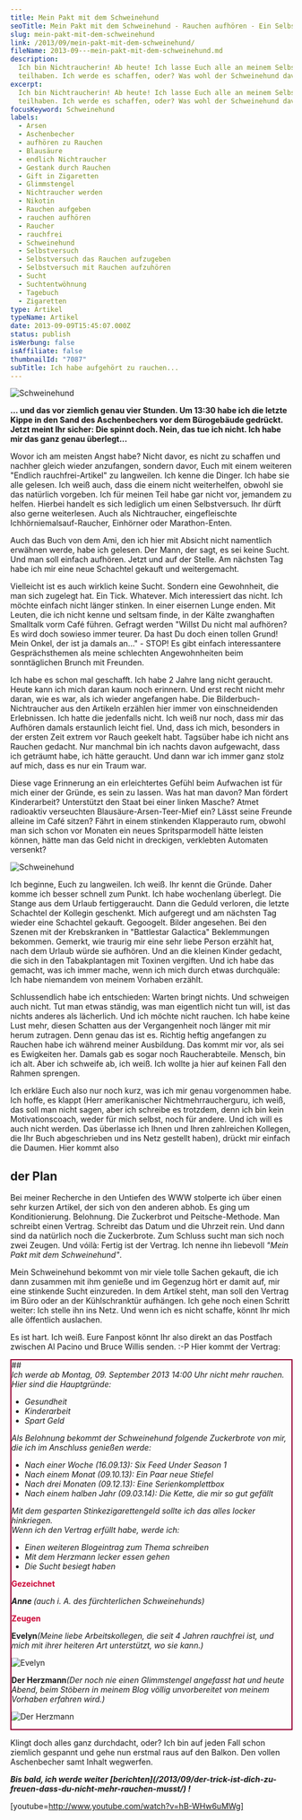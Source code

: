 ```yaml
---
title: Mein Pakt mit dem Schweinehund
seoTitle: Mein Pakt mit dem Schweinehund - Rauchen aufhören - Ein Selbstversuch
slug: mein-pakt-mit-dem-schweinehund
link: /2013/09/mein-pakt-mit-dem-schweinehund/
fileName: 2013-09---mein-pakt-mit-dem-schweinehund.md
description:
  Ich bin Nichtraucherin! Ab heute! Ich lasse Euch alle an meinem Selbstversuch
  teilhaben. Ich werde es schaffen, oder? Was wohl der Schweinehund davon hält?
excerpt:
  Ich bin Nichtraucherin! Ab heute! Ich lasse Euch alle an meinem Selbstversuch
  teilhaben. Ich werde es schaffen, oder? Was wohl der Schweinehund davon hält?
focusKeyword: Schweinehund
labels:
  - Arsen
  - Aschenbecher
  - aufhören zu Rauchen
  - Blausäure
  - endlich Nichtraucher
  - Gestank durch Rauchen
  - Gift in Zigaretten
  - Glimmstengel
  - Nichtraucher werden
  - Nikotin
  - Rauchen aufgeben
  - rauchen aufhören
  - Raucher
  - rauchfrei
  - Schweinehund
  - Selbstversuch
  - Selbstversuch das Rauchen aufzugeben
  - Selbstversuch mit Rauchen aufzuhören
  - Sucht
  - Suchtentwöhnung
  - Tagebuch
  - Zigaretten
type: Artikel
typeName: Artikel
date: 2013-09-09T15:45:07.000Z
status: publish
isWerbung: false
isAffiliate: false
thumbnailId: "7087"
subTitle: Ich habe aufgehört zu rauchen...
---
```


![Schweinehund](http://cardamonchai.com/wp-content/uploads/2013/09/9707307969_f3e68eba49_o-640x640.jpg "Hässlichstes Bild in meinem Blog bisher und in Zukunft")

<strong>... und das vor ziemlich genau vier Stunden. Um 13:30 habe ich die
letzte Kippe in den Sand des Aschenbechers vor dem Bürogebäude gedrückt. Jetzt
meint Ihr sicher: Die spinnt doch. Nein, das tue ich nicht. Ich habe mir das
ganz genau überlegt...</strong>

Wovor ich am meisten Angst habe? Nicht davor, es nicht zu schaffen und nachher
gleich wieder anzufangen, sondern davor, Euch mit einem weiteren "Endlich
rauchfrei-Artikel" zu langweilen. Ich kenne die Dinger. Ich habe sie alle
gelesen. Ich weiß auch, dass die einem nicht weiterhelfen, obwohl sie das
natürlich vorgeben. Ich für meinen Teil habe gar nicht vor, jemandem zu helfen.
Hierbei handelt es sich lediglich um einen Selbstversuch. Ihr dürft also gerne
weiterlesen. Auch als Nichtraucher, eingefleischte Ichhörniemalsauf-Raucher,
Einhörner oder Marathon-Enten.

Auch das Buch von dem Ami, den ich hier mit Absicht nicht namentlich erwähnen
werde, habe ich gelesen. Der Mann, der sagt, es sei keine Sucht. Und man soll
einfach aufhören. Jetzt und auf der Stelle. Am nächsten Tag habe ich mir eine
neue Schachtel gekauft und weitergemacht.

Vielleicht ist es auch wirklich keine Sucht. Sondern eine Gewohnheit, die man
sich zugelegt hat. Ein Tick. Whatever. Mich interessiert das nicht. Ich möchte
einfach nicht länger stinken. In einer eisernen Lunge enden. Mit Leuten, die ich
nicht kenne und seltsam finde, in der Kälte zwanghaften Smalltalk vorm Café
führen. Gefragt werden "Willst Du nicht mal aufhören? Es wird doch sowieso immer
teurer. Da hast Du doch einen tollen Grund! Mein Onkel, der ist ja damals
an..." - STOP! Es gibt einfach interessantere Gesprächsthemen als meine
schlechten Angewohnheiten beim sonntäglichen Brunch mit Freunden.

Ich habe es schon mal geschafft. Ich habe 2 Jahre lang nicht geraucht. Heute
kann ich mich daran kaum noch erinnern. Und erst recht nicht mehr daran, wie es
war, als ich wieder angefangen habe. Die Bilderbuch-Nichtraucher aus den
Artikeln erzählen hier immer von einschneidenden Erlebnissen. Ich hatte die
jedenfalls nicht. Ich weiß nur noch, dass mir das Aufhören damals erstaunlich
leicht fiel. Und, dass ich mich, besonders in der ersten Zeit extrem vor Rauch
geekelt habt. Tagsüber habe ich nicht ans Rauchen gedacht. Nur manchmal bin ich
nachts davon aufgewacht, dass ich geträumt habe, ich hätte geraucht. Und dann
war ich immer ganz stolz auf mich, dass es nur ein Traum war.

Diese vage Erinnerung an ein erleichtertes Gefühl beim Aufwachen ist für mich
einer der Gründe, es sein zu lassen. Was hat man davon? Man fördert
Kinderarbeit? Unterstützt den Staat bei einer linken Masche? Atmet radioaktiv
verseuchten Blausäure-Arsen-Teer-Mief ein? Lässt seine Freunde alleine im Café
sitzen? Fährt in einem stinkenden Klapperauto rum, obwohl man sich schon vor
Monaten ein neues Spritsparmodell hätte leisten können, hätte man das Geld nicht
in dreckigen, verklebten Automaten versenkt?

![Schweinehund](http://cardamonchai.com/wp-content/uploads/2013/09/foto-640x640.jpg "Der fiese Schweinehund - Ist er am Ende gar nicht böse?")

Ich beginne, Euch zu langweilen. Ich weiß. Ihr kennt die Gründe. Daher komme ich
besser schnell zum Punkt. Ich habe wochenlang überlegt. Die Stange aus dem
Urlaub fertiggeraucht. Dann die Geduld verloren, die letzte Schachtel der
Kollegin geschenkt. Mich aufgeregt und am nächsten Tag wieder eine Schachtel
gekauft. Gegoogelt. Bilder angesehen. Bei den Szenen mit der Krebskranken in
"Battlestar Galactica" Beklemmungen bekommen. Gemerkt, wie traurig mir eine sehr
liebe Person erzählt hat, nach dem Urlaub würde sie aufhören. Und an die kleinen
Kinder gedacht, die sich in den Tabakplantagen mit Toxinen vergiften. Und ich
habe das gemacht, was ich immer mache, wenn ich mich durch etwas durchquäle: Ich
habe niemandem von meinem Vorhaben erzählt.

Schlussendlich habe ich entschieden: Warten bringt nichts. Und schweigen auch
nicht. Tut man etwas ständig, was man eigentlich nicht tun will, ist das nichts
anderes als lächerlich. Und ich möchte nicht rauchen. Ich habe keine Lust mehr,
diesen Schatten aus der Vergangenheit noch länger mit mir herum zutragen. Denn
genau das ist es. Richtig heftig angefangen zu Rauchen habe ich während meiner
Ausbildung. Das kommt mir vor, als sei es Ewigkeiten her. Damals gab es sogar
noch Raucherabteile. Mensch, bin ich alt. Aber ich schweife ab, ich weiß. Ich
wollte ja hier auf keinen Fall den Rahmen sprengen.

Ich erkläre Euch also nur noch kurz, was ich mir genau vorgenommen habe. Ich
hoffe, es klappt (Herr amerikanischer Nichtmehrraucherguru, ich weiß, das soll
man nicht sagen, aber ich schreibe es trotzdem, denn ich bin kein
Motivationscoach, weder für mich selbst, noch für andere. Und ich will es auch
nicht werden. Das überlasse ich Ihnen und Ihren zahlreichen Kollegen, die Ihr
Buch abgeschrieben und ins Netz gestellt haben), drückt mir einfach die Daumen.
Hier kommt also

## der Plan

Bei meiner Recherche in den Untiefen des WWW stolperte ich über einen sehr
kurzen Artikel, der sich von den anderen abhob. Es ging um Konditionierung.
Belohnung. Die Zuckerbrot und Peitsche-Methode. Man schreibt einen Vertrag.
Schreibt das Datum und die Uhrzeit rein. Und dann sind da natürlich noch die
Zuckerbrote. Zum Schluss sucht man sich noch zwei Zeugen. Und vóilà: Fertig ist
der Vertrag. Ich nenne ihn liebevoll <em>"Mein Pakt mit dem Schweinehund"</em>.

Mein Schweinehund bekommt von mir viele tolle Sachen gekauft, die ich dann
zusammen mit ihm genieße und im Gegenzug hört er damit auf, mir eine stinkende
Sucht einzureden. In dem Artikel steht, man soll den Vertrag im Büro oder an der
Kühlschranktür aufhängen. Ich gehe noch einen Schritt weiter: Ich stelle ihn ins
Netz. Und wenn ich es nicht schaffe, könnt Ihr mich alle öffentlich auslachen.

Es ist hart. Ich weiß. Eure Fanpost könnt Ihr also direkt an das Postfach
zwischen Al Pacino und Bruce Willis senden. :-P Hier kommt der Vertrag:

<div style="border: solid 2px #990033;">## </strong><address style="text-align: left;">Ich werde ab Montag, 09. September 2013 14:00 Uhr nicht mehr rauchen. Hier sind die Hauptgründe:</address><ul style="text-align: left;"><li><address>Gesundheit</address></li><li><address>Kinderarbeit</address></li><li><address>Spart Geld</address></li></ul><address style="text-align: left;">Als Belohnung bekommt der Schweinehund folgende Zuckerbrote von mir, die ich im Anschluss genießen werde:</address><ul style="text-align: left;"><li><address>Nach einer Woche (16.09.13): Six Feed Under Season 1</address></li><li><address>Nach einem Monat (09.10.13): Ein Paar neue Stiefel</address></li><li><address>Nach drei Monaten (09.12.13): Eine Serienkomplettbox</address></li><li><address>Nach einem halben Jahr (09.03.14): Die Kette, die mir so gut gefällt</address></li></ul><address style="text-align: left;">Mit dem gesparten Stinkezigarettengeld sollte ich das alles locker hinkriegen.</address><address style="text-align: left;">Wenn ich den Vertrag erfüllt habe, werde ich:</address><ul style="text-align: left;"><li><address>Einen weiteren Blogeintrag zum Thema schreiben</address></li><li><address>Mit dem Herzmann lecker essen gehen</address></li><li><address>Die Sucht besiegt haben</address></li></ul><p style="text-align: left;"><strong><span style="color: #cc0033;">Gezeichnet</span></strong></p><address style="text-align: left;"><strong>Anne </strong>(auch i. A. des fürchterlichen Schweinehunds)</address><p style="text-align: left;"><strong><span style="color: #cc0033;">Zeugen</span></strong></p><p style="text-align: left;"><strong>Evelyn</strong><em>(Meine liebe Arbeitskollegen, die seit 4 Jahren rauchfrei ist, und mich mit ihrer heiteren Art unterstützt, wo sie kann.)</em></p>

![Evelyn](http://cardamonchai.files.wordpress.com/2013/09/9680795254_0fc1099280_o.jpg?w=300 "Evelyn")

<strong>Der Herzmann</strong><em>(Der noch nie einen Glimmstengel angefasst hat
und heute Abend, beim Stöbern in meinem Blog völlig unvorbereitet von meinem
Vorhaben erfahren wird.)</em>

![Der Herzmann](http://cardamonchai.files.wordpress.com/2013/09/189270_1914558587933_3844410_n.jpg?w=300 "Der Herzmann")

<address style="text-align: left;"></address></div>

Klingt doch alles ganz durchdacht, oder? Ich bin auf jeden Fall schon ziemlich
gespannt und gehe nun erstmal raus auf den Balkon. Den vollen Aschenbecher samt
Inhalt wegwerfen.

<p style="text-align: left;"><em><strong> Bis bald, ich werde weiter  [berichten](/2013/09/der-trick-ist-dich-zu-freuen-dass-du-nicht-mehr-rauchen-musst/) !</strong></em></p>

[youtube=http://www.youtube.com/watch?v=hB-WHw6uMWg]
